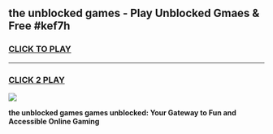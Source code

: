 
## the unblocked games - Play Unblocked Gmaes & Free #kef7h
<h3>
<a href="https://premium.freeplayer.one?title=the_unblocked_games&ref=01M">CLICK TO PLAY</a></h3>
<hr>

<h3>
<a href="https://premium.freeplayer.one?title=the_unblocked_games&ref=01M">CLICK 2 PLAY</a>
  
</h3>

<a href="https://premium.freeplayer.one?title=the_unblocked_games&ref=01M"><img src="https://clearcache.store/games.png"></a>


**the unblocked games games unblocked: Your Gateway to Fun and Accessible Online Gaming**
